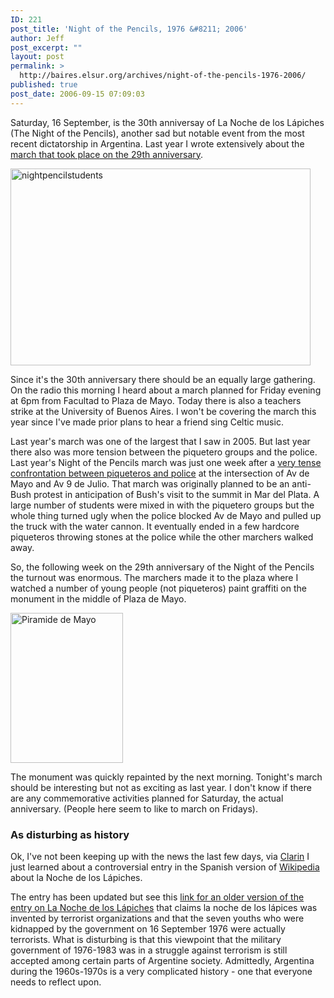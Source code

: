 ```yaml
---
ID: 221
post_title: 'Night of the Pencils, 1976 &#8211; 2006'
author: Jeff
post_excerpt: ""
layout: post
permalink: >
  http://baires.elsur.org/archives/night-of-the-pencils-1976-2006/
published: true
post_date: 2006-09-15 07:09:03
---
```

Saturday, 16 September, is the 30th anniversay of La Noche de los Lápiches (The Night of the Pencils), another sad but notable event from the most recent dictatorship in Argentina. Last year I wrote extensively about the <a href="http://baires.elsur.org/archives/night-of-the-pencils/">march that took place on the 29th anniversary</a>.  
 
<a data-flickr-embed="true"  href="https://www.flickr.com/photos/jeffbarry/25584767551/in/album-394555/" title="nightpencilstudents"><img src="https://farm2.staticflickr.com/1696/25584767551_7cc9ae2094.jpg" width="480" height="315" alt="nightpencilstudents"></a>


 Since it's the 30th anniversary there should be an equally large gathering. On the radio this morning I heard about a march planned for Friday evening at 6pm from Facultad to Plaza de Mayo. Today there is also a teachers strike at the University of Buenos Aires. I won't be covering the march this year  since I've made prior plans to hear a friend sing Celtic music. 
 
 Last year's march was one of the largest that I saw in 2005. But last year there also was more tension between the piquetero groups and the police. Last year's Night of the Pencils march was just one week after a <a href="http://baires.elsur.org/archives/confrontation-between-protesters-police/">very tense confrontation between piqueteros and police</a> at the intersection of Av de Mayo and Av 9 de Julio. That march was originally planned to be an anti-Bush protest in anticipation of Bush's visit to the summit in Mar del Plata. A large number of students were mixed in with the piquetero groups but the whole thing turned ugly when the police blocked Av de Mayo and pulled up the truck with the water cannon. It eventually ended in a few hardcore piqueteros throwing stones at the police while the other  marchers   walked away.
 
 So, the following week on the 29th anniversary of the Night of the Pencils the turnout was enormous. The marchers made it to the plaza where I watched a number of young people (not piqueteros) paint graffiti on the monument in the middle of Plaza de Mayo. 
 
 <a href="http://www.flickr.com/photos/jeffbarry/43941161/" title="Photo Sharing"><img src="http://static.flickr.com/25/43941161_8a97d1c102_m.jpg" width="180" height="240" alt="Piramide  de Mayo" /></a>
 
 The monument was quickly repainted by the next morning. Tonight's march should be interesting but not as exciting as last year. I don't know if there are any commemorative activities planned for Saturday, the actual anniversary. (People here seem to like to march on Fridays).

<h3>As disturbing as history</h3>

Ok, I've not been keeping up with the news the last few days, via <a href="http://www.clarin.com/diario/2006/09/14/um/m-01271447.htm">Clarin</a> I just learned about a controversial entry in the Spanish version of <a href="http://es.wikipedia.org/wiki/Noche_de_los_l%C3%A1pices">Wikipedia</a> about  la Noche de los Lápiches.

The entry has been updated but see this <a href="http://es.wikipedia.org/w/index.php?title=Noche_de_los_l%E1pices&direction=prev&oldid=4711637">link for an older version of the entry on La Noche de los Lápiches</a> that claims  la noche de los lápices was invented by terrorist organizations and that the seven youths who were kidnapped by the government on 16 September 1976 were actually terrorists.  What is disturbing is that this viewpoint that the military government of 1976-1983 was in a struggle against terrorism is still accepted among certain parts of Argentine society.  Admittedly, Argentina during the 1960s-1970s is a very complicated history - one that everyone needs to reflect upon.